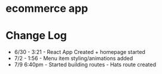 # ecommerce app

# Change Log
- 6/30 - 3:21 - React App Created + homepage started
- 7/2 - 1:56 - Menu item styling/animations added
- 7/9 6:40pm - Started building routes - Hats route created